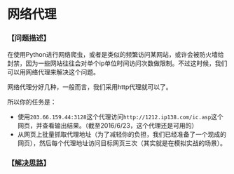 # 网络代理
### 【问题描述】

在使用Python进行网络爬虫，或者是类似的频繁访问某网站，或许会被防火墙给封禁，因为一些网站往往会对单个ip单位时间访问次数做限制。不过这时候，我们可以用网络代理来解决这个问题。

网络代理分好几种，一般而言，我们采用http代理就可以了。

所以你的任务是：

* 使用`203.66.159.44:3128`这个代理访问`http://1212.ip138.com/ic.asp`这个网页，并查看输出结果。（截至2016/6/23，这个代理还是可用的）
* 从网页上批量抓取代理地址（为了减轻你的负担，我们已经准备了一个现成的网页），然后每个代理地址访问目标网页三次（其实就是在模拟实战的场景）。




### 【[解决思路](solution.md)】

